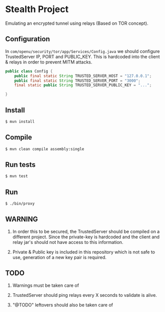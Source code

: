 #  Stealth Project

Emulating an encrypted tunnel using relays (Based on TOR concept).


## Configuration
In `com/openu/security/tor/app/Services/Config.java` we should configure TrustedServer IP, PORT and PUBLIC_KEY.
This is hardcoded into the client & relays in order to prevent MITM attacks.

```java
public class Config {
    public final static String TRUSTED_SERVER_HOST = "127.0.0.1";
    public final static String TRUSTED_SERVER_PORT = "3000";
    final static public String TRUSTED_SERVER_PUBLIC_KEY = "...";

}
```
## Install

```sh 
$ mvn install
```

## Compile

```sh 
$ mvn clean compile assembly:single
```

## Run tests

```sh 
$ mvn test
```

## Run

```sh 
$ ./bin/proxy 
```

## WARNING

1. In order this to be secured, the TrustedServer should be compiled on a different project.
Since the private-key is hardcoded and the client and relay jar's should not have access to this information.

2. Private & Public key is included in this repository which is not safe to use, generation of a new key pair is required.

## TODO

1. Warnings must be taken care of

2. TrustedServer should ping relays every X seconds to validate is alive.

3. "@TODO" leftovers should also be taken care of
